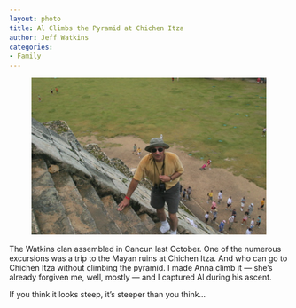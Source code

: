 ```yaml
---
layout: photo
title: Al Climbs the Pyramid at Chichen Itza
author: Jeff Watkins
categories:
- Family
---
```


<figure><img class="photo" src="/photos/IMG_1488.jpg"></figure>

The Watkins clan assembled in Cancun last October. One of the numerous
excursions was a trip to the Mayan ruins at Chichen Itza. And who can go to
Chichen Itza without climbing the pyramid. I made Anna climb it — she’s
already forgiven me, well, mostly — and I captured Al during his ascent.

If you think it looks steep, it’s steeper than you think…

